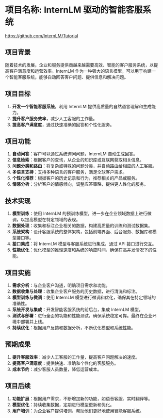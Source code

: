 # 项目名称: InternLM 驱动的智能客服系统
https://github.com/InternLM/Tutorial
## 项目背景
随着技术的发展，企业和服务提供商越来越需要高效、智能的客户服务系统，以提高客户满意度和运营效率。InternLM 作为一种强大的语言模型，可以用于构建一个智能客服系统，能够自动回答客户问题、提供信息和解决问题。

## 项目目标
1. **开发一个智能客服系统**，利用 InternLM 提供高质量的自然语言理解和生成能力。
2. **提升客户服务效率**，减少人工客服的工作量。
3. **提高客户满意度**，通过快速准确的回答和个性化服务。

## 项目功能
1. **自动问答**：客户可以通过系统询问问题，InternLM 自动生成回答。
2. **信息检索**：根据客户的查询，从企业的知识库或互联网获取相关信息。
3. **问题分类和路由**：将复杂或特殊的问题分类，并自动路由给相应的人工客服。
4. **多语言支持**：支持多种语言的客户服务，满足全球客户需求。
5. **个性化推荐**：根据客户的历史记录和行为，推荐相关的产品或服务。
6. **情感分析**：分析客户的情感倾向，调整应答策略，提供更人性化的服务。

## 技术实现
1. **模型训练**：使用 InternLM 的预训练模型，进一步在企业领域数据上进行微调，以提高模型在特定领域的表现。
2. **数据处理**：收集和标注企业相关的数据，构建高质量的训练和测试数据集。
3. **系统架构**：设计客服系统的整体架构，包括前端界面、后台服务、数据库和模型接口等。
4. **接口集成**：将 InternLM 模型与客服系统进行集成，通过 API 接口进行交互。
5. **性能优化**：优化模型的推理速度和系统的响应时间，确保在高并发情况下的性能。

## 项目实施
1. **需求分析**：与企业客户沟通，明确项目需求和功能。
2. **数据收集与处理**：收集企业客户服务的历史数据，进行清洗和标注。
3. **模型训练与微调**：使用 InternLM 模型进行微调和优化，确保其在特定领域的准确性。
4. **系统开发与集成**：开发智能客服系统的前后台，集成 InternLM 模型。
5. **测试与部署**：进行全面的功能和性能测试，确保系统稳定可靠。最终在企业环境中部署并上线。
6. **持续优化**：根据用户反馈和数据分析，不断优化模型和系统性能。

## 预期成果
1. **提升客服效率**：减少人工客服的工作量，提高客户问题解决的速度。
2. **提高客户满意度**：提供快速、准确和个性化的客服服务。
3. **成本节约**：减少客服人员数量，降低运营成本。

## 项目后续
1. **功能扩展**：根据用户需求，不断增加新的功能，如语音客服、实时翻译等。
2. **模型优化**：持续收集数据，定期进行模型更新和优化。
3. **用户培训**：为企业客户提供培训，帮助他们更好地使用智能客服系统。
